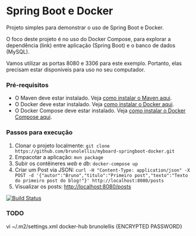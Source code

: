 # Spring Boot e Docker

Projeto simples para demonstrar o uso de Spring Boot e Docker. 

O foco deste projeto é no uso do Docker Compose, para explorar a dependência (link) entre aplicação (Spring Boot) e o banco de dados (MySQL).

Vamos utilizar as portas 8080 e 3306 para este exemplo. Portanto, elas precisam estar disponíveis para uso no seu computador.

### Pré-requisitos
- O Maven deve estar instalado. Veja [como instalar o Maven aqui](https://maven.apache.org/install.html).
- O Docker deve estar instalado. Veja [como instalar o Docker aqui](https://docs.docker.com/engine/installation/).
- O Docker Compose deve estar instalado. Veja [como instalar o Docker Compose aqui](https://docs.docker.com/compose/install/).

### Passos para execução
1. Clonar o projeto localmente: `git clone https://github.com/brunolellis/myboard-springboot-docker.git`
2. Empacotar a aplicação: `mvn package`
3. Subir os contêineres _web_ e _db_: `docker-compose up`
4. Criar um Post via JSON: `curl -H "Content-Type: application/json" -X POST -d '{"autor":"Bruno","titulo":"Primeiro post","texto":"Texto do primeiro post do blog!"}' http://localhost:8080/posts`
5. Visualizar os posts: [http://localhost:8080/posts](http://localhost:8080/posts)


[![Build Status](https://api.travis-ci.org/brunolellis/myboard-springboot-docker.svg?branch=master)](https://travis-ci.org/brunolellis/myboard-springboot-docker)


### TODO
vi ~/.m2/settings.xml
  <servers>
    <server>
      <id>docker-hub</id>
      <username>brunolellis</username>
      <password>{ENCRYPTED PASSWORD}</password>
    </server>
  </servers>


